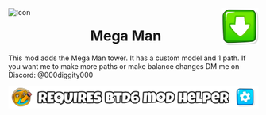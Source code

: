 <a href="https://github.com/000Diggity000/Mega_Man_Tower/releases/download/btd6/Mega.Man.dll">
    <img align="left" alt="Icon" height="90" src="icon.png">
    <img align="right" alt="Download" height="75" src="https://raw.githubusercontent.com/gurrenm3/BTD-Mod-Helper/master/BloonsTD6%20Mod%20Helper/Resources/DownloadBtn.png">
</a>

<h1 align="center">Mega Man</h1>

This mod adds the Mega Man tower. It has a custom model and 1 path.
If you want me to make more paths or make balance changes DM me on Discord: @000diggity000

[![Requires BTD6 Mod Helper](https://raw.githubusercontent.com/gurrenm3/BTD-Mod-Helper/master/banner.png)](https://github.com/gurrenm3/BTD-Mod-Helper#readme)
